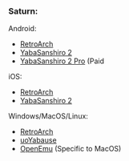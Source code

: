 ### Saturn:

Android:
- [RetroArch](https://www.retroarch.com/?page=platforms)
- [YabaSanshiro 2](https://play.google.com/store/apps/details?id=org.devmiyax.yabasanshioro2)
- [YabaSanshiro 2 Pro](https://play.google.com/store/apps/details?id=org.devmiyax.yabasanshioro2.pro) (Paid

iOS:
- [RetroArch](https://apps.apple.com/ca/app/retroarch/id6499539433)
- [YabaSanshiro 2](https://apps.apple.com/us/app/yaba-sanshiro-2/id1549144351)

Windows/MacOS/Linux:
- [RetroArch](https://www.retroarch.com/?page=platforms)
- [uoYabause](https://www.uoyabause.org/static_pages/download)
- [OpenEmu](https://openemu.org) (Specific to MacOS)
